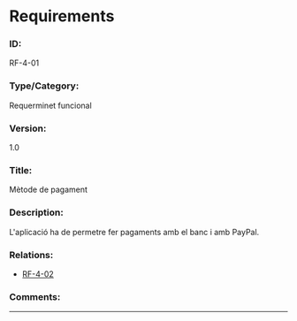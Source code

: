# Requirements
### ID:
RF-4-01
### Type/Category:
Requerminet funcional
### Version:
1.0
### Title:
Mètode de pagament
### Description:
L'aplicació ha de permetre fer pagaments amb el banc i amb PayPal.
### Relations:
- [RF-4-02](./RF-4-02.md)
### Comments: 

---
